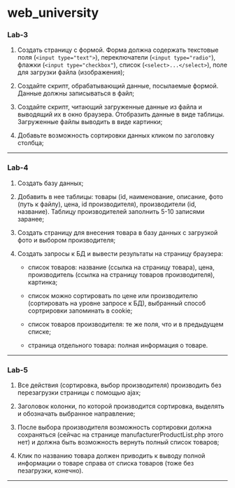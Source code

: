 # web_university
### Lab-3
1. Создать страницу с формой. Форма должна содержать текстовые поля (`<input type="text">`), переключатели (`<input type="radio"`), флажки (`<input type="checkbox"`), список (`<select>...</select>`), поле для загрузки файла (изображения);
2. Создайте скрипт, обрабатывающий данные, посылаемые формой. Данные должны записываться в файл;

3. Создайте скрипт, читающий загруженные данные из файла и выводящий их в окно браузера. Отобразить данные в виде таблицы. Загруженные файлы выводить в виде картинки;

4. Добавьте возможность сортировки данных кликом по заголовку столбца;
---
### Lab-4
1. Создать базу данных;

2. Добавить в нее таблицы: товары (id, наименование, описание, фото (путь к файлу), цена, id производителя), производители (id, название). Таблицу производителей заполнить 5-10 записями заранее;

3. Создать страницу для внесения товара в базу данных с загрузкой фото и выбором производителя;

4. Создать запросы к БД и вывести результаты на страницу браузера:

      * список товаров: название (ссылка на страницу товара), цена, производитель   (ссылка на страницу товаров производителя), картинка;

      * список можно сортировать по цене или производителю (сортировать на уровне запросе к БД), выбранный способ сортрировки запоминать в cookie;

      * список товаров производителя: те же поля, что и в предыдущем списке;

      * страница отдельного товара: полная информация о товаре.
---
### Lab-5
1. Все действия (сортировка, выбор производителя) производить без перезагрузки страницы с помощью ajax;

2. Заголовок колонки, по которой производится сортировка, выделять и обозначать выбранное направление;

3. После выбора производителя возможность сортировки должна сохраняться (сейчас на странице manufacturerProductList.php этого нет) и должна быть возможность вернуть полный список товаров;

4. Клик по названию товара должен приводить к выводу полной информации о товаре справа от списка товаров (тоже без пезагрузки, конечно).
---
